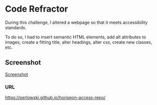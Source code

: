 # Code Refractor

During this challenge, I altered a webpage so that it meets accessibility standards.

To do so, I had to insert semantic HTML elements, add alt attributes to images, create a fitting title, alter headings, alter css, create new classes, etc. 

## Screenshot

[Screenshot](./assets/images/2021-06-19_09h51_18.png)

### URL

https://perlowski.github.io/horiseon-access-repo/
